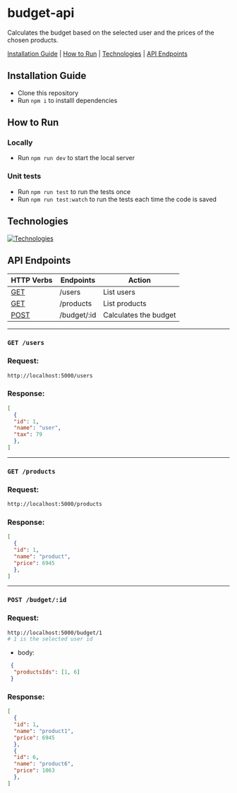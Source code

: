 # budget-api

Calculates the budget based on the selected user and the prices of the chosen products.

[Installation Guide](#installation-guide) | 
[How to Run](#how-to-run) |
[Technologies](#technologies) |
[API Endpoints](#api-endpoints)

## Installation Guide
* Clone this repository
* Run `npm i` to installl dependencies

## How to Run
### Locally
* Run `npm run dev` to start the local server

### Unit tests
* Run `npm run test` to run the tests once
* Run `npm run test:watch` to run the tests each time the code is saved

## Technologies
[![Technologies](https://skillicons.dev/icons?i=nodejs,express,ts,jest)](https://skillicons.dev)

## API Endpoints
| HTTP Verbs | Endpoints | Action |
| --- | --- | --- |
| [GET](#get-users) | /users | List users |
| [GET](#get-products) | /products | List products |
| [POST](#post-budgetid) | /budget/:id | Calculates the budget |


***
### `GET /users`
### Request: 
```bash
http://localhost:5000/users
```
### Response:
```json
[
  {
  "id": 1,
  "name": "user",
  "tax": 79
  },
]
```
***
### `GET /products`
### Request: 
```bash
http://localhost:5000/products
```
### Response:
```json
[
  {
  "id": 1,
  "name": "product",
  "price": 6945
  },
]
```
***
### `POST /budget/:id`
### Request:
```bash
http://localhost:5000/budget/1
# 1 is the selected user id
```
* body:
```json
 {
  "productsIds": [1, 6]
 }
```
### Response:
```json
[
  {
  "id": 1,
  "name": "product1",
  "price": 6945
  },
  {
  "id": 6,
  "name": "product6",
  "price": 1063
  },
]
```
